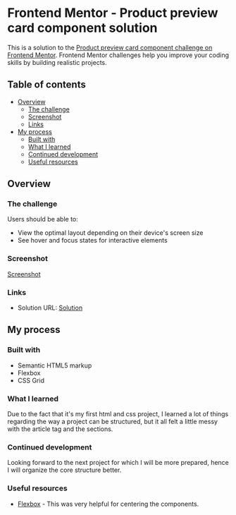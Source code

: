 # Frontend Mentor - Product preview card component solution

This is a solution to the [Product preview card component challenge on Frontend Mentor](https://www.frontendmentor.io/challenges/product-preview-card-component-GO7UmttRfa). Frontend Mentor challenges help you improve your coding skills by building realistic projects.

## Table of contents

- [Overview](#overview)
  - [The challenge](#the-challenge)
  - [Screenshot](#screenshot)
  - [Links](#links)
- [My process](#my-process)
  - [Built with](#built-with)
  - [What I learned](#what-i-learned)
  - [Continued development](#continued-development)
  - [Useful resources](#useful-resources)

## Overview

### The challenge

Users should be able to:

- View the optimal layout depending on their device's screen size
- See hover and focus states for interactive elements

### Screenshot

[Screenshot](./solution/screenshot.png)

### Links

- Solution URL: [Solution](https://github.com/CVakratsas/Frontend-Mentor/tree/master/01_ProductPreviewCardComponent/solution)

## My process

### Built with

- Semantic HTML5 markup
- Flexbox
- CSS Grid

### What I learned

Due to the fact that it's my first html and css project, I learned a lot of things regarding the way a project can be structured,
but it all felt a little messy with the article tag and the sections.

### Continued development

Looking forward to the next project for which I will be more prepared, hence I will organize the core structure better.

### Useful resources

- [Flexbox](https://css-tricks.com/snippets/css/a-guide-to-flexbox/) - This was very helpful for centering the components.
